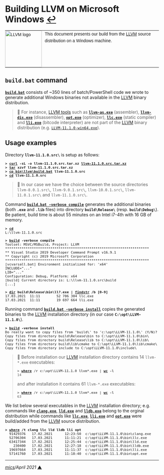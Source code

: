 # <span id="top">Building LLVM on Microsoft Windows</span> <span style="size:30%;"><a href="README.md">↩</a></span>

<table style="font-family:Helvetica,Arial;font-size:14px;line-height:1.6;">
  <tr>
  <td style="border:0;padding:0 10px 0 0;min-width:120px;"><a href="https://llvm.org/" rel="external"><img src="https://llvm.org/img/LLVM-Logo-Derivative-1.png" width="120" alt="LLVM logo"/></a></td>
  <td style="border:0;padding:0;vertical-align:text-top;">This document presents our build from the <a href="https://llvm.org/" rel="external">LLVM</a> source distribution on a Windows machine.
  </td>
  </tr>
</table>

## `build.bat` command

[**`build.bat`**](bin/llvm/build.bat) consists of ~350 lines of batch/PowerShell code we wrote to generate additional Windows binaries not available in the <a href="https://llvm.org/">LLVM</a> binary distribution.

> **:mag_right:** For instance, [LLVM tools][llvm_tools] such as [**`llvm-as.exe`**][llvm_as] (assembler), [**`llvm-dis.exe`**][llvm_dis] (disassembler), [**`opt.exe`**][llvm_opt] (optimizer), [**`llc.exe`**][llvm_llc] (static compiler) and [**`lli.exe`**][llvm_lli] (bitcode interpreter) are not part of the [LLVM] binary distribution (e.g. [`LLVM-11.1.0-win64.exe`][llvm_downloads]).


## <span id="usage_examples">Usage examples</span>

Directory **`llvm-11.1.0.src\`** is setup as follows:
<pre style="font-size:80%;">
<b>&gt; <a href="https://curl.haxx.se/docs/manpage.html">curl</a> -sL -o llvm-11.1.0.src.tar.xz <a href="https://github.com/llvm/llvm-project/releases/tag/llvmorg-11.1.0">llvm-11.1.0.src.tar.xz</a></b>
<b>&gt; <a href="http://linuxcommand.org/lc3_man_pages/tar1.html">tar</a> xzvf llvm-11.1.0.src.tar.xz</b>
<b>&gt; <a href="https://man7.org/linux/man-pages/man1/cp.1.html">cp</cp> <a href="bin/llvm/build.bat">bin\llvm\build.bat</a> llvm-11.1.0.src</b>
<b>&gt; <a href="https://docs.microsoft.com/en-us/windows-server/administration/windows-commands/cd">cd</a> llvm-11.1.0.src</b>
</pre>

> **:mag_right:** In our case we have the choice between the source directories `llvm-8.0.1.src\`, `llvm-9.0.1.src\`, `llvm-10.0.1.src\`, `llvm-11.0.1.src\` and `llvm-11.1.0.src\`.

Command [**`build.bat -verbose compile`**](bin/llvm/build.bat) generates the additional binaries (both **`.exe`** and **`.lib`** files) into directory **`build\Release\`** (resp. **`build\Debug\`**). Be patient, build time is about 55 minutes on an Intel i7-4th with 16 GB of memory.

<pre style="font-size:80%;">
<b>&gt; <a href="https://docs.microsoft.com/en-us/windows-server/administration/windows-commands/cd">cd</a></b>
L:\llvm-11.1.0.src
&nbsp;
<b>&gt; <a href="bin/llvm/build.bat">build</a> -verbose compile</b>
Toolset: MSVC/MSBuild, Project: LLVM
**********************************************************************
** Visual Studio 2019 Developer Command Prompt v16.9.1
** Copyright (c) 2019 Microsoft Corporation
**********************************************************************
[vcvarsall.bat] Environment initialized for: 'x64'
INCLUDE="..."
LIB="..."
Configuration: Debug, Platform: x64
[build] Current directory is: L:\llvm-11.1.0.src\build
[...]
&nbsp;
<b>&gt; <a href="https://docs.microsoft.com/en-us/windows-server/administration/windows-commands/dir">dir</a> build\Release\bin\ll?.exe | <a href="https://docs.microsoft.com/en-us/windows-server/administration/windows-commands/findstr">findstr</a> /b [0-9]</b>
17.03.2021  11:11        52 706 304 llc.exe
17.03.2021  11:11        19 697 664 lli.exe
</pre>

Running command [**`build.bat -verbose install`**](bin/llvm/build.bat) copies the generated binaries to the [LLVM] installation directory (in our case **`C:\opt\LLVM-11.1.0\`**).

<pre style="font-size:80%;">
<b>&gt; <a href="bin/llvm/build.bat">build</a> -verbose install</b>
Do really want to copy files from 'build\' to 'c:\opt\LLVM-11.1.0\' (Y/N)? y
Copy files from directory build\Release\bin to C:\opt\LLVM-11.1.0\bin\
Copy files from directory build\Release\lib to C:\opt\LLVM-11.1.0\lib\
Copy files from directory build\lib\cmake to C:\opt\LLVM-11.1.0\lib\cmake\
Copy files from directory include to C:\opt\LLVM-11.1.0\include\
</pre>

> **:mag_right:** Before installation our [LLVM] installation directory contains 14 `llvm-*.exe` executables:
> <pre style="font-size:80%;">
> <b>&gt; <a href="https://docs.microsoft.com/en-us/windows-server/administration/windows-commands/where_1">where</a> /r c:\opt\LLVM-11.1.0 llvm*.exe | <a href="https://man7.org/linux/man-pages/man1/wc.1.html">wc</a> -l</b>
> 14
> </pre>
> and after installation it contains 61 `llvm-*.exe` executables:
> <pre style="font-size:80%;">
> <b>&gt; <a href="https://docs.microsoft.com/en-us/windows-server/administration/windows-commands/where_1">where</a> /r c:\opt\LLVM-11.1.0 llvm*.exe | <a href="https://man7.org/linux/man-pages/man1/wc.1.html">wc</a> -l</b>
> 63
> </pre>

We list below several executables in the [LLVM] installation directory; e.g. commands like [**`clang.exe`**][llvm_clang], [**`lld.exe`**][llvm_lld]  and [**`lldb.exe`**][llvm_lldb] belong to the orginal distribution while commands like [**`llc.exe`**][llvm_llc], [**`lli.exe`**][llvm_lli] and [**`opt.exe`**][llvm_opt] were build/added from the [LLVM] source distribution.

<pre style="font-size:80%;">
<b>&gt; <a href="https://docs.microsoft.com/en-us/windows-server/administration/windows-commands/where_1">where</a> /t clang llc lld lldb lli opt</b>
  91429376   17.02.2021      12:23:50  c:\opt\LLVM-11.1.0\bin\clang.exe
  52706304   17.03.2021      11:11:21  c:\opt\LLVM-11.1.0\bin\llc.exe
  63417344   17.02.2021      12:25:44  c:\opt\LLVM-11.1.0\bin\lld.exe
    230400   17.02.2021      12:27:18  c:\opt\LLVM-11.1.0\bin\lldb.exe
  19697664   17.03.2021      11:11:37  c:\opt\LLVM-11.1.0\bin\lli.exe
  57141760   17.03.2021      11:18:40  c:\opt\LLVM-11.1.0\bin\opt.exe
</pre>

<!--
## <span id="troubleshooting">Troubleshooting</span>

No issue so far.


## <span id="footnotes">Footnotes</span>

<a name="footnote_01">[1]</a> ***2 GraalVM editions*** [↩](#anchor_01)

<p style="margin:0 0 1em 20px;">
</p>
-->

***

*[mics](https://lampwww.epfl.ch/~michelou/)/April 2021* [**&#9650;**](#top)
<span id="bottom">&nbsp;</span>

<!-- link refs -->

[batch_file]: https://en.wikibooks.org/wiki/Windows_Batch_Scripting
[llvm]: https://llvm.org/
[llvm_as]: https://llvm.org/docs/CommandGuide/llvm-as.html
[llvm_clang]: https://releases.llvm.org/11.1.0/tools/clang/docs/ClangCommandLineReference.html
[llvm_dis]: https://llvm.org/docs/CommandGuide/llvm-dis.html
[llvm_downloads]: https://github.com/llvm/llvm-project/releases/tag/llvmorg-11.1.0
[llvm_llc]: https://llvm.org/docs/CommandGuide/llc.html
[llvm_lld]: https://lld.llvm.org/
[llvm_lldb]: https://lldb.llvm.org/
[llvm_lli]: https://llvm.org/docs/CommandGuide/lli.html
[llvm_opt]: https://llvm.org/docs/CommandGuide/opt.html
[llvm_tools]: https://llvm.org/docs/CommandGuide/
[mx_cli]: https://github.com/graalvm/mx
[oracle_graal]: https://github.com/oracle/graal
[travis_yml]: https://github.com/oracle/graal/blob/master/.travis.yml
